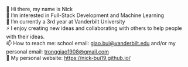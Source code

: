 👋 Hi there, my name is Nick<br/>
👀 I’m interested in Full-Stack Development and Machine Learning<br/>
🌱 I’m currently a 3rd year at Vanderbilt University<br/>
⚡ I enjoy creating new ideas and collaborating with others to help people with their ideas.<br/>
📫 How to reach me: school email: giao.bui@vanderbilt.edu and/or my personal email: tronggiao1908@gmail.com<br/>
💬 My personal website: https://nick-bui19.github.io/

<!--
**nick-bui19/nick-bui19** is a ✨ _special_ ✨ repository because its `README.md` (this file) appears on your GitHub profile.

Here are some ideas to get you started:

- 🔭 I’m currently working on ...
- 🌱 I’m currently learning ...
- 👯 I’m looking to collaborate on ...
- 🤔 I’m looking for help with ...
- 💬 Ask me about ...
- 📫 How to reach me: ...
- 😄 Pronouns: ...
- ⚡ Fun fact: ...
-->
